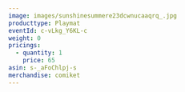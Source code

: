 ```yaml
---
image: images/sunshinesummere23dcwnucaaqrq_.jpg
producttype: Playmat
eventId: c-vLkg_Y6KL-c
weight: 0
pricings:
  - quantity: 1
    price: 65
asin: s-_aFoChlpj-s
merchandise: comiket
---
```

